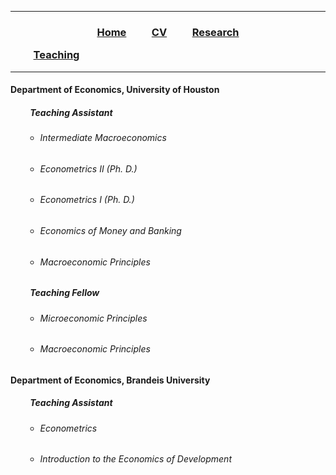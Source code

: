 ___

<h3> 
    <p align="center"> <a href="https://xmgbautista.github.io/">Home</a> &emsp;&emsp; 
    <a href="https://xmgbautista.github.io/cv_xmgbautista.pdf">CV</a> &emsp;&emsp; 
    <a href="https://xmgbautista.github.io/research">Research</a> </p> &emsp;&emsp; 
    <a href="https://xmgbautista.github.io/teaching">Teaching</a> </p>
    
</h3>

___

#### Department of Economics, University of Houston
##### &emsp;&emsp; Teaching Assistant
<ul>
    <ul>
        <li> <h6> Intermediate Macroeconomics </h6></li>
        <li> <h6> Econometrics II (Ph. D.) </h6></li>
        <li> <h6> Econometrics I (Ph. D.) </h6></li>
        <li> <h6> Economics of Money and Banking </h6></li>
        <li> <h6> Macroeconomic Principles </h6></li>
    </ul>
</ul>

##### &emsp;&emsp; Teaching Fellow
<ul>
    <ul>
        <li> <h6> Microeconomic Principles </h6></li>
        <li> <h6> Macroeconomic Principles </h6></li>
    </ul>
</ul>

#### Department of Economics, Brandeis University
##### &emsp;&emsp; Teaching Assistant
<ul>
    <ul>
        <li> <h6> Econometrics </h6></li>
        <li> <h6> Introduction to the Economics of Development </h6></li>
    </ul>
</ul>
